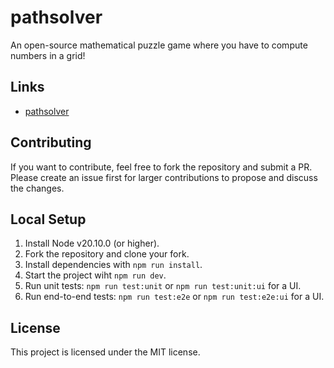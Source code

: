 # pathsolver

An open-source mathematical puzzle game where you have to compute numbers in a grid!

## Links

- [pathsolver](https://pathsolver.io)

## Contributing

If you want to contribute, feel free to fork the repository and submit a PR.
Please create an issue first for larger contributions to propose and discuss the changes.

## Local Setup

1. Install Node v20.10.0 (or higher).
2. Fork the repository and clone your fork.
3. Install dependencies with `npm run install`.
4. Start the project wiht `npm run dev`.
5. Run unit tests: `npm run test:unit` or `npm run test:unit:ui` for a UI.
6. Run end-to-end tests: `npm run test:e2e` or `npm run test:e2e:ui` for a UI.

## License

This project is licensed under the MIT license.
